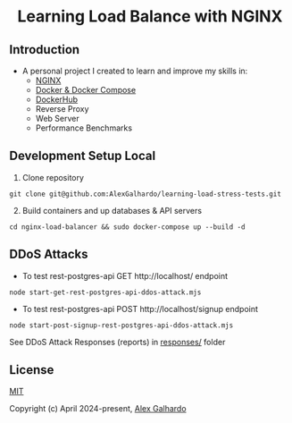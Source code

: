 <div align="center">
  <h1 align="center">Learning Load Balance with NGINX</a>
</div>

## Introduction

- A personal project I created to learn and improve my skills in:
  - [NGINX](https://www.nginx.com/)
  - [Docker & Docker Compose](https://www.docker.com/)
  - [DockerHub](https://hub.docker.com/)
  - Reverse Proxy
  - Web Server
  - Performance Benchmarks

## Development Setup Local

1. Clone repository
```
git clone git@github.com:AlexGalhardo/learning-load-stress-tests.git
```

2. Build containers and up databases & API servers
```
cd nginx-load-balancer && sudo docker-compose up --build -d
```

## DDoS Attacks
- To test rest-postgres-api GET http://localhost/ endpoint
```
node start-get-rest-postgres-api-ddos-attack.mjs
```

- To test rest-postgres-api POST http://localhost/signup endpoint
```
node start-post-signup-rest-postgres-api-ddos-attack.mjs
```

See DDoS Attack Responses (reports) in [responses/](./responses/) folder

## License

[MIT](http://opensource.org/licenses/MIT)

Copyright (c) April 2024-present, [Alex Galhardo](https://github.com/AlexGalhardo)
